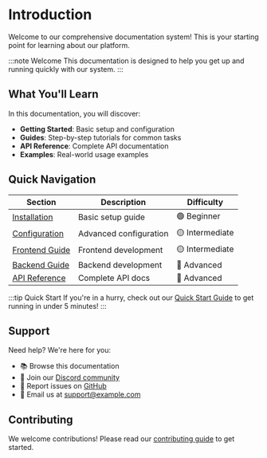 # Introduction

Welcome to our comprehensive documentation system! This is your starting point for learning about our platform.

:::note Welcome
This documentation is designed to help you get up and running quickly with our system.
:::

## What You'll Learn

In this documentation, you will discover:

- **Getting Started**: Basic setup and configuration
- **Guides**: Step-by-step tutorials for common tasks
- **API Reference**: Complete API documentation
- **Examples**: Real-world usage examples

## Quick Navigation

| Section | Description | Difficulty |
|---------|-------------|------------|
| [Installation](installation) | Basic setup guide | 🟢 Beginner |
| [Configuration](configuration) | Advanced configuration | 🟡 Intermediate |
| [Frontend Guide](guides/frontend/overview) | Frontend development | 🟡 Intermediate |
| [Backend Guide](guides/backend/overview) | Backend development | 🔴 Advanced |
| [API Reference](api/overview) | Complete API docs | 🔴 Advanced |

:::tip Quick Start
If you're in a hurry, check out our [Quick Start Guide](quick-start) to get running in under 5 minutes!
:::

## Support

Need help? We're here for you:

- 📚 Browse this documentation
- 💬 Join our [Discord community](https://discord.gg/example)
- 🐛 Report issues on [GitHub](https://github.com/example/repo)
- 📧 Email us at [support@example.com](mailto:support@example.com)

## Contributing

We welcome contributions! Please read our [contributing guide](contributing) to get started.
